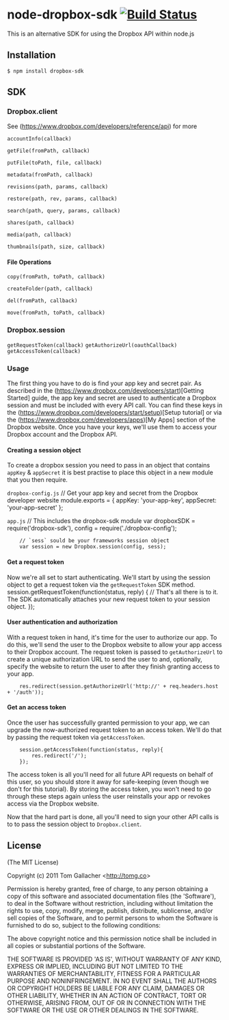 # node-dropbox-sdk [![Build Status](https://secure.travis-ci.org/tomgallacher/node-dropbox-sdk.png)](https://secure.travis-ci.org/tomgallacher/node-dropbox-sdk)

This is an alternative SDK for using the Dropbox API within node.js

## Installation

	$ npm install dropbox-sdk

## SDK

### Dropbox.client

See (https://www.dropbox.com/developers/reference/api) for more

`accountInfo(callback)`

`getFile(fromPath, callback)`

`putFile(toPath, file, callback)`

`metadata(fromPath, callback)`

`revisions(path, params, callback)`

`restore(path, rev, params, callback)`

`search(path, query, params, callback)`

`shares(path, callback)`

`media(path, callback)`

`thumbnails(path, size, callback)`

#### File Operations

`copy(fromPath, toPath, callback)`

`createFolder(path, callback)`

`del(fromPath, callback)`

`move(fromPath, toPath, callback)`


### Dropbox.session

`getRequestToken(callback)`
`getAuthorizeUrl(oauthCallback)`
`getAccessToken(callback)`

### Usage

The first thing you have to do is find your app key and secret pair. As described in the (https://www.dropbox.com/developers/start)[Getting Started] guide, the app key and secret are used to authenticate a Dropbox session and must be included with every API call. You can find these keys in the (https://www.dropbox.com/developers/start/setup)[Setup tutorial] or via the (https://www.dropbox.com/developers/apps)[My Apps] section of the Dropbox website. Once you have your keys, we'll use them to access your Dropbox account and the Dropbox API.

#### Creating a session object

To create a dropbox session you need to pass in an object that contains `appKey` & `appSecret` it is best practise to place this object in a new module that you then require.

`dropbox-config.js`
		// Get your app key and secret from the Dropbox developer website
		module.exports = {
		  appKey: 'your-app-key',
		  appSecret: 'your-app-secret'
		};

`app.js`
		// This includes the dropbox-sdk module
		var dropboxSDK = require('dropbox-sdk'),
			config = require('./dropbox-config');

		// `sess` sould be your frameworks session object
		var session = new Dropbox.session(config, sess);

#### Get a request token
Now we're all set to start authenticating. We'll start by using the session object to get a request token via the `getRequestToken` SDK method.
		session.getRequestToken(function(status, reply) {
			// That's all there is to it. The SDK automatically attaches your new request token to your session object.
		});

#### User authentication and authorization
With a request token in hand, it's time for the user to authorize our app. To do this, we'll send the user to the Dropbox website to allow your app access to their Dropbox account. The request token is passed to `getAuthorizeUrl` to create a unique authorization URL to send the user to and, optionally, specify the website to return the user to after they finish granting access to your app.
		
		res.redirect(session.getAuthorizeUrl('http://' + req.headers.host + '/auth'));

#### Get an access token
Once the user has successfully granted permission to your app, we can upgrade the now-authorized request token to an access token. We'll do that by passing the request token via `getAccessToken`.

		session.getAccessToken(function(status, reply){
			res.redirect('/');
		});

The access token is all you'll need for all future API requests on behalf of this user, so you should store it away for safe-keeping (even though we don't for this tutorial). By storing the access token, you won't need to go through these steps again unless the user reinstalls your app or revokes access via the Dropbox website.

Now that the hard part is done, all you'll need to sign your other API calls is to to pass the session object to `Dropbox.client`.

## License

(The MIT License)

Copyright (c) 2011 Tom Gallacher &lt;<http://tomg.co>&gt;

Permission is hereby granted, free of charge, to any person obtaining
a copy of this software and associated documentation files (the
'Software'), to deal in the Software without restriction, including
without limitation the rights to use, copy, modify, merge, publish,
distribute, sublicense, and/or sell copies of the Software, and to
permit persons to whom the Software is furnished to do so, subject to
the following conditions:

The above copyright notice and this permission notice shall be
included in all copies or substantial portions of the Software.

THE SOFTWARE IS PROVIDED 'AS IS', WITHOUT WARRANTY OF ANY KIND,
EXPRESS OR IMPLIED, INCLUDING BUT NOT LIMITED TO THE WARRANTIES OF
MERCHANTABILITY, FITNESS FOR A PARTICULAR PURPOSE AND NONINFRINGEMENT.
IN NO EVENT SHALL THE AUTHORS OR COPYRIGHT HOLDERS BE LIABLE FOR ANY
CLAIM, DAMAGES OR OTHER LIABILITY, WHETHER IN AN ACTION OF CONTRACT,
TORT OR OTHERWISE, ARISING FROM, OUT OF OR IN CONNECTION WITH THE
SOFTWARE OR THE USE OR OTHER DEALINGS IN THE SOFTWARE.